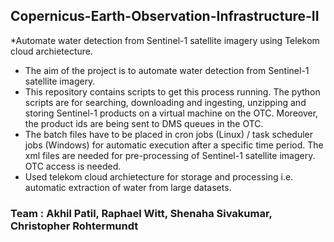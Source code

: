 Copernicus-Earth-Observation-Infrastructure-II
--------------------------------------------------
*Automate water detection from Sentinel-1 satellite imagery using Telekom cloud archietecture.

* The aim of the project is to automate water detection from Sentinel-1 satellite imagery.
* This repository contains scripts to get this process running. The python scripts are for searching, downloading and ingesting, unzipping and storing Sentinel-1 products on a virtual machine on the OTC. Moreover, the product ids are being sent to DMS queues in the OTC.  
* The batch files have to be placed in cron jobs (Linux) / task scheduler jobs (Windows) for automatic execution after a specific time period. The xml files are needed for pre-processing of Sentinel-1 satellite imagery.
OTC access is needed.
* Used telekom cloud archietecture for storage and processing i.e. automatic extraction of water from large datasets.

### Team : Akhil Patil, Raphael Witt, Shenaha Sivakumar, Christopher Rohtermundt
